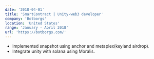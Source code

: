 ```yaml
---
date: '2018-04-01'
title: 'SmartContract | Unity-web3 developer'
company: 'Botborgs'
location: 'United States'
range: 'January - April 2018'
url: 'https://botborgs.com/'
---
```


- Implemented snapshot using anchor and metaplex(keyland airdrop).
- Integrate unity with solana using Moralis.